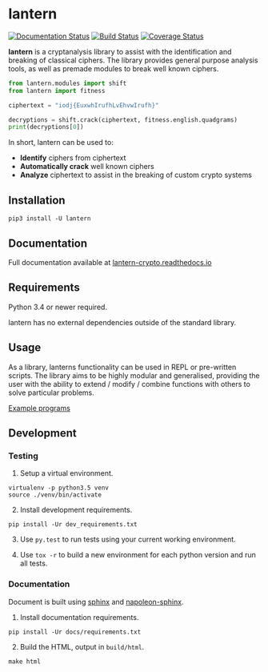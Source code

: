 # lantern

[![Documentation Status](https://readthedocs.org/projects/lantern-crypto/badge/?version=latest)](http://lantern-crypto.readthedocs.io/en/latest/?badge=latest)
[![Build Status](https://travis-ci.org/CameronLonsdale/lantern.svg?branch=master)](https://travis-ci.org/CameronLonsdale/lantern)
[![Coverage Status](https://coveralls.io/repos/github/CameronLonsdale/lantern/badge.svg?branch=master)](https://coveralls.io/github/CameronLonsdale/lantern?branch=master)

**lantern** is a cryptanalysis library to assist with the identification and breaking of classical ciphers. The library provides general purpose analysis tools, as well as premade modules to break well known ciphers.

```python
from lantern.modules import shift
from lantern import fitness

ciphertext = "iodj{EuxwhIrufhLvEhvwIrufh}"

decryptions = shift.crack(ciphertext, fitness.english.quadgrams)
print(decryptions[0])
```

In short, lantern can be used to:

+ **Identify** ciphers from ciphertext
+ **Automatically crack** well known ciphers
+ **Analyze** ciphertext to assist in the breaking of custom crypto systems

## Installation

```
pip3 install -U lantern
```

## Documentation

Full documentation available at [lantern-crypto.readthedocs.io](https://lantern-crypto.readthedocs.io)

## Requirements

Python 3.4 or newer required.

lantern has no external dependencies outside of the standard library.

## Usage

As a library, lanterns functionality can be used in REPL or pre-written scripts. 
The library aims to be highly modular and generalised, providing the user with the ability to extend / modify / combine functions
with others to solve particular problems.

[Example programs](examples)

## Development

### Testing

1. Setup a virtual environment.

```
virtualenv -p python3.5 venv
source ./venv/bin/activate
```

2. Install development requirements.

```
pip install -Ur dev_requirements.txt
```

3. Use `py.test` to run tests using your current working environment.

4. Use `tox -r` to build a new environment for each python version and run all tests.

### Documentation

Document is built using [sphinx](http://www.sphinx-doc.org) and [napoleon-sphinx](https://sphinxcontrib-napoleon.readthedocs.io).

1. Install documentation requirements.

```
pip install -Ur docs/requirements.txt
```

2. Build the HTML, output in `build/html`.

```
make html
```
